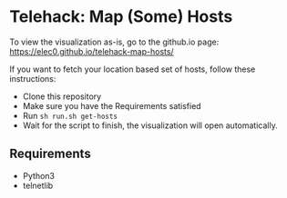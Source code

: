 # Telehack: Map (Some) Hosts
To view the visualization as-is, go to the github.io page: https://elec0.github.io/telehack-map-hosts/  

If you want to fetch your location based set of hosts, follow these instructions:
* Clone this repository
* Make sure you have the Requirements satisfied
* Run `sh run.sh get-hosts`
* Wait for the script to finish, the visualization will open automatically.

## Requirements
* Python3
* telnetlib
